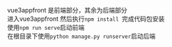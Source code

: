 vue3appfront 是前端部分，其余为后端部分  
进入vue3appfront 然后执行`npm install `完成代码包安装  
使用`npm run serve`启动前端  
在根目录下使用`python manage.py runserver`启动后端   
